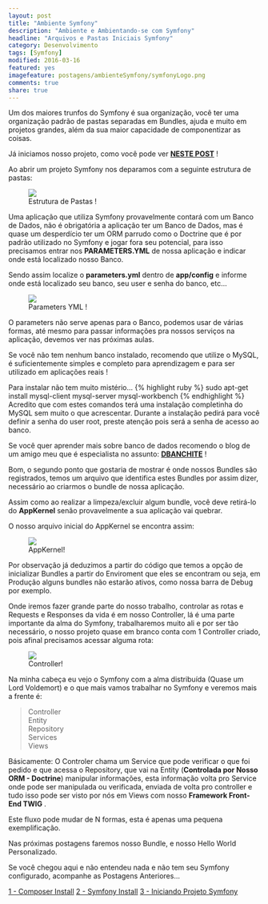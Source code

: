 ```yaml
---
layout: post
title: "Ambiente Symfony"
description: "Ambiente e Ambientando-se com Symfony"
headline: "Arquivos e Pastas Iniciais Symfony"
category: Desenvolvimento
tags: [Symfony]
modified: 2016-03-16
featured: yes
imagefeature: postagens/ambienteSymfony/symfonyLogo.png
comments: true
share: true
---
```


Um dos maiores trunfos do Symfony é sua organização, você ter uma organização padrão de pastas separadas em Bundles, ajuda e muito em projetos grandes, além da sua maior capacidade de componentizar as coisas.

Já iniciamos nosso projeto, como você pode ver **[NESTE POST](http://jhoemrs.github.io/desenvolvimento/iniciandoProjetoSymfony)** !

Ao abrir um projeto Symfony nos deparamos com a seguinte estrutura de pastas:

<figure>
	<img src="{{ site.url }}/images/postagens/ambienteSymfony/estruturaPastas.png">
	<figcaption><a data-toggle="tooltip" title="Organização é a Alma do Negócio !">Estrutura de Pastas !</a></figcaption>
</figure>

Uma aplicação que utiliza Symfony provavelmente contará com um Banco de Dados, não é obrigatória a aplicação ter um Banco de Dados, mas é quase um desperdício ter um ORM parrudo como o Doctrine que é por padrão utilizado no Symfony e jogar fora seu potencial, para isso precisamos entrar nos **PARAMETERS.YML** de nossa aplicação e indicar onde está localizado nosso Banco.

Sendo assim localize o **parameters.yml** dentro de **app/config** e informe onde está localizado seu banco, seu user e senha do banco, etc...

<figure>
	<img src="{{ site.url }}/images/postagens/ambienteSymfony/parameters.png">
	<figcaption><a data-toggle="tooltip" title="Parametrize a Aplicação !">Parameters YML !</a></figcaption>
</figure>

O parameters não serve apenas para o Banco, podemos usar de várias formas, até mesmo para passar informações pra nossos serviços na aplicação, devemos ver nas próximas aulas.

Se você não tem nenhum banco instalado, recomendo que utilize o MySQL, é suficientemente simples e completo para aprendizagem e para ser utilizado em aplicações reais !

Para instalar não tem muito mistério...
{% highlight ruby %}
sudo apt-get install mysql-client mysql-server mysql-workbench
{% endhighlight %}
Acredito que com estes comandos terá uma instalação completinha do MySQL sem muito o que acrescentar.
Durante a instalação pedirá para você definir a senha do user root, preste atenção pois será a senha de acesso ao banco.

Se você quer aprender mais sobre banco de dados recomendo o blog de um amigo meu que é especialista no assunto: **[DBANCHITE](http://dbanchite.blogspot.com)** !

Bom, o segundo ponto que gostaria de mostrar é onde nossos Bundles são registrados, temos um arquivo que identifica estes Bundles por assim dizer, necessário ao criarmos o bundle de nossa aplicação.

Assim como ao realizar a limpeza/excluir algum bundle, você deve retirá-lo do **AppKernel** senão provavelmente a sua aplicação vai quebrar.

O nosso arquivo inicial do AppKernel se encontra assim:
<figure>
	<img src="{{ site.url }}/images/postagens/ambienteSymfony/appKernel.png">
	<figcaption><a data-toggle="tooltip" title="Registre e Inicialize Bundles !">AppKernel!</a></figcaption>
</figure>

Por observação já deduzimos a partir do código que temos a opção de inicializar Bundles a partir do Enviroment que eles se encontram ou seja, em Produção alguns bundles não estarão ativos, como nossa barra de Debug por exemplo.

Onde iremos fazer grande parte do nosso trabalho, controlar as rotas e Requests e Responses da vida é em nosso Controller, lá é uma parte importante da alma do Symfony, trabalharemos muito ali e por ser tão necessário, o nosso projeto quase em branco conta com 1 Controller criado, pois afinal precisamos acessar alguma rota:

<figure>
	<img src="{{ site.url }}/images/postagens/ambienteSymfony/controller.png">
	<figcaption><a data-toggle="tooltip" title="Requests e Responses !">Controller!</a></figcaption>
</figure>

Na minha cabeça eu vejo o Symfony com a alma distribuída (Quase um Lord Voldemort) e o que mais vamos trabalhar no Symfony e veremos mais a frente é:

>Controller  
Entity  
Repository  
Services  
Views  

Básicamente:
O Controler chama um Service que pode verificar o que foi pedido e que acessa o Repository, que vai na Entity (**Controlada por Nosso ORM - Doctrine**) manipular informações, esta informação volta pro Service onde pode ser manipulada ou verificada, enviada de volta pro controller e tudo isso pode ser visto por nós em Views com nosso **Framework Front-End TWIG** .

Este fluxo pode mudar de N formas, esta é apenas uma pequena exemplificação.

Nas próximas postagens faremos nosso Bundle, e nosso Hello World Personalizado.

Se você chegou aqui e não entendeu nada e não tem seu Symfony configurado, acompanhe as Postagens Anteriores...

<a href="http://jhoemrs.github.io/desenvolvimento/composerInstall" class="btn btn-primary btn-sm">1 - Composer Install</a>
<a href="http://jhoemrs.github.io/desenvolvimento/symfonyInstall" class="btn btn-primary btn-sm">2 - Symfony Install</a>
<a href="http://jhoemrs.github.io/desenvolvimento/iniciandoProjetoSymfony" class="btn btn-primary btn-sm">3 - Iniciando Projeto Symfony</a>
